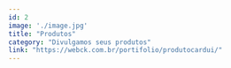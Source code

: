 ```yaml
---
id: 2
image: './image.jpg'
title: "Produtos"
category: "Divulgamos seus produtos"
link: "https://webck.com.br/portifolio/produtocardui/"
---
```

